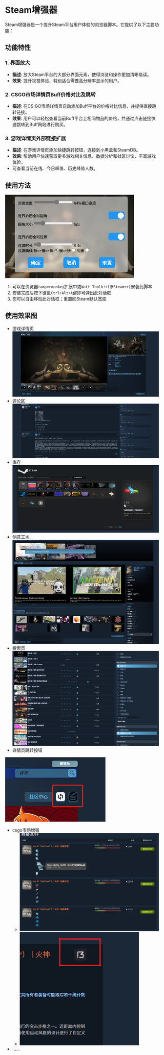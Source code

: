 # Steam增强器

Steam增强器是一个提升Steam平台用户体验的浏览器脚本。它提供了以下主要功能：

## 功能特性

### 1. 界面放大
- **描述**: 放大Steam平台的大部分界面元素，使得浏览和操作更加清晰易读。
- **效果**: 提升视觉体验，特别适合需要高分辨率显示的用户。

### 2. CSGO市场详情页Buff价格对比及跳转
- **描述**: 在CS:GO市场详情页自动添加Buff平台的价格对比信息，并提供直接跳转链接。
- **效果**: 用户可以轻松查看当前Buff平台上相同物品的价格，并通过点击链接快速跳转到Buff网站进行购买。

### 3. 游戏详情页外部链接扩展
- **描述**: 在游戏详情页添加快捷跳转按钮，连接到小黑盒和SteamDB。
- **效果**: 帮助用户快速获取更多游戏相关信息、数据分析和社区讨论，丰富游戏体验。
- 可查看当前在线、今日峰值、历史峰值人数。

## 使用方法
![对话框](image/img.png)

1. 可以在浏览器``tampermonkey``扩展中或``Watt Toolkit(原Steam++)``安装此脚本
2. 安装完成后按下键盘``Ctrl+Alt+A``键即可弹出此对话框
3. 您可以自由移动此对话框；重置回Steam默认宽度

## 使用效果图
- 游戏详情页
![对话框](image/img1.png)
- 评论区
![对话框](image/img2.png)
- 库存
![对话框](image/img3.png)
- 创意工坊
![对话框](image/img4.png)
- 搜索页
![对话框](image/img5.png)
- 详情页跳转按钮

![对话框](image/6.png)
- csgo市场增强
  - ![对话框](image/img7.png)
  - ![对话框](image/img8.png)
- ......
